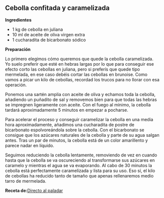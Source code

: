 ## Cebolla confitada y caramelizada

**Ingredientes**

- 1 kg de cebolla en juliana
- 10 ml de aceite de oliva virgen extra
- 1 cucharadita de bicarbonato sódico

**Preparación**

Lo primero elegimos cómo queremos que quede la cebolla caramelizada. Yo suelo preferir que esté en hebras largas por lo que para conseguir ese efecto corto las cebollas en juliana, pero si preferís que quede tipo mermelada, en ese caso debéis cortar las cebollas en brunoise. Como vamos a picar un kilo de cebollas, recordad los trucos para no llorar con esa operación.

Ponemos una sartén amplia con aceite de oliva y echamos toda la cebolla, añadiendo un puñadito de sal y removemos bien para que todas las hebras se impregnen ligeramente con aceite. Con el fuego al mínimo, la cebolla tardará aproximadamente 5 minutos en empezar a pocharse.

Para acelerar el proceso y conseguir caramelizar la cebolla en una media hora aproximadamente, añadimos una cucharadita de postre de bicarbonato espolvoreándola sobre la cebolla. Con el bicarbonato se consigue que los azúcares naturales de la cebolla y parte de su agua salgan antes. Tras un par de minutos, la cebolla está de un color amarillento y parece nadar en líquido.

Seguimos reduciendo la cebolla lentamente, removiendo de vez en cuando hasta que la cebolla se va oscureciendo al transformarse sus azúcares en caramelo y mientras el agua se va evaporando. Al cabo de 30 minutos la cebolla está perfectamente caramelizada y lista para su uso. Eso sí, el kilo de cebollas ha reducido tanto de tamaño que apenas rellenaremos medio tarro de mermelada.

**Receta de:**[Directo al paladar](https://www.directoalpaladar.com/recetas-de-legumbres-y-verduras/receta-facil-para-hacer-cebolla-caramelizada)
